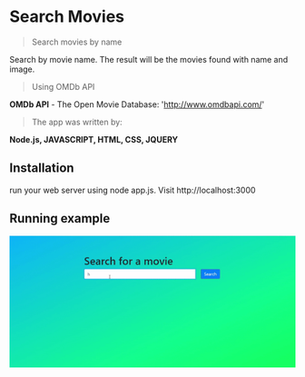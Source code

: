 # Search Movies

>Search movies by name

Search by movie name.
The result will be the movies found with name and image.


>Using OMDb API

****OMDb API**** - The Open Movie Database: 'http://www.omdbapi.com/'


>The app was written by: 


****Node.js, JAVASCRIPT, HTML, CSS, JQUERY****

## Installation
run your web server using node app.js. Visit http://localhost:3000

## Running example

<img style="-webkit-user-select: none;margin: auto;width: 700px;" src="https://raw.githubusercontent.com/EfratVanso/searchMovies/master/searchMoviesGif.gif" width="870">
